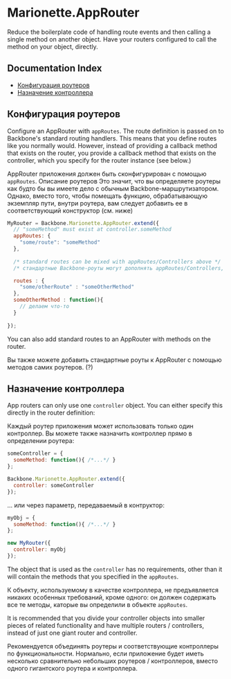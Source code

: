 # Marionette.AppRouter

Reduce the boilerplate code of handling route events and then calling a single method on another object.
Have your routers configured to call the method on your object, directly.



## Documentation Index

* [Конфигурация роутеров](#configure-routes)
* [Назначение контроллера](#specify-a-controller)

## Конфигурация роутеров

Configure an AppRouter with `appRoutes`. The route definition is passed on to Backbone's standard routing handlers. This means that you define routes like you normally would.  However, instead of providing a callback method that exists on the router, you provide a callback method that exists on the controller, which you specify for the router instance (see below.)

AppRouter приложения должен быть сконфигурирован с помощью `appRoutes`. Описание роутеров
Это значит, что вы определяете роутеры как будто бы вы имеете дело с обычным Backbone-маршрутизатором.
Однако, вместо того, чтобы помещать функцию, обрабатывающую экземпляр пути, внутри роутера,
вам следует добавить ее в соответствующий конструктор (см. ниже)

```js
MyRouter = Backbone.Marionette.AppRouter.extend({
  // "someMethod" must exist at controller.someMethod
  appRoutes: {
    "some/route": "someMethod"
  },
  
  /* standard routes can be mixed with appRoutes/Controllers above */
  /* стандартные Backbone-роуты могут дополнять appRoutes/Controllers, расположенные выше */

  routes : {
	"some/otherRoute" : "someOtherMethod"
  },
  someOtherMethod : function(){
	// делаем что-то
  }
  
});
```

You can also add standard routes to an AppRouter with methods on the router.

Вы также можете добавить стандартные роуты к AppRouter с помощью методов самих роутеров. (?)

## Назначение контроллера

App routers can only use one `controller` object. You can either specify this
directly in the router definition:

Каждый роутер приложения может использовать только один контроллер.
Вы можете также назначить контроллер прямо в определении роутера:

```js
someController = {
  someMethod: function(){ /*...*/ }
};

Backbone.Marionette.AppRouter.extend({
  controller: someController
});
```

... или через параметр, передаваемый в контруктор:

```js
myObj = {
  someMethod: function(){ /*...*/ }
};

new MyRouter({
  controller: myObj
});
```

The object that is used as the `controller` has no requirements, other than it will 
contain the methods that you specified in the `appRoutes`.

К объекту, используемому в качестве контроллера, не предъявляется никаких особенных требований,
кроме одного: он должен содержать все те методы, каторые вы определили в объекте `appRoutes`.

It is recommended that you divide your controller objects into smaller pieces of related functionality
and have multiple routers / controllers, instead of just one giant router and controller.

Рекомендуется объединять роутеры и соответствующие контроллеры по функциональности. Нормально, если приложение
будет иметь несколько сравнительно небольших роутеров / контроллеров, вместо одного гигантского роутера и контроллера.